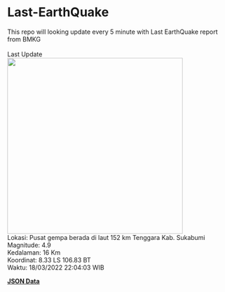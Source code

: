 # Last-EarthQuake
This repo will looking update every 5 minute with Last EarthQuake report from BMKG
<br>
<br>
Last Update
<br>
<img src="https://ews.bmkg.go.id/TEWS/data/20220318220403.mmi.jpg" width="400"/>
<br>
Lokasi: Pusat gempa berada di laut 152 km Tenggara Kab. Sukabumi <br>
Magnitude: 4.9 <br>
Kedalaman: 16 Km <br>
Koordinat: 8.33 LS 106.83 BT <br>
Waktu: 18/03/2022 22:04:03 WIB <br>

<a href="./data/data.json">**JSON Data**</a>
